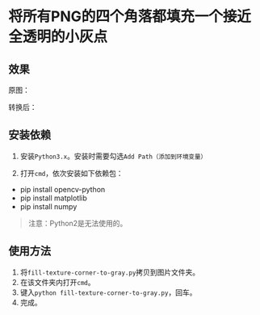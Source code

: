 # 将所有PNG的四个角落都填充一个接近全透明的小灰点

## 效果

原图：

转换后：

## 安装依赖

1. 安装`Python3.x`。安装时需要勾选`Add Path（添加到环境变量）`

2. 打开`cmd`，依次安装如下依赖包：

- pip install opencv-python
- pip install matplotlib
- pip install numpy

> 注意：Python2是无法使用的。

## 使用方法

1. 将`fill-texture-corner-to-gray.py`拷贝到图片文件夹。 
2. 在该文件夹内打开`cmd`。
3. 键入`python fill-texture-corner-to-gray.py`，回车。 
4. 完成。
